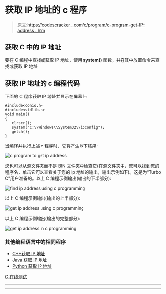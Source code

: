 # 获取 IP 地址的 c 程序

> 原文:[https://codescracker . com/c/program/c-program-get-IP-address . htm](https://codescracker.com/c/program/c-program-get-ip-address.htm)

## 获取 C 中的 IP 地址

要在 C 编程中查找或获取 IP 地址，使用 **system()** 函数，并在其中放置命令来查找或获取 IP 地址

## 获取 IP 地址的 c 编程代码

下面的 C 程序获取 IP 地址并显示在屏幕上:

```
#include<conio.h>
#include<stdlib.h>
void main()
{
   clrscr();
   system("C:\\Windows\\System32\\ipconfig");
   getch();
}
```

当编译并执行上述 c 程序时，它将产生以下结果:

![c program to get ip address](../Images/80a52a35d99107b865d7a2c63b276766.png)

您也可以从源文件夹而不是 BIN 文件夹中检查它(在源文件夹中，您可以找到您的程序名，单击它可以查看关于您的 ip 地址的输出，输出示例如下)。这是为“Turbo C”用户准备的。以上 C 编程示例输出(输出的下半部分):

![find ip address using c programming](../Images/83a8dab6da875ec2c815779754b2900f.png)

以上 C 编程示例输出(输出的上半部分):

![get ip address using c programming](../Images/05b2d0ba176474092336d1a630172cf1.png)

以上 C 编程示例输出(输出的完整部分):

![get ip address in c programming](../Images/36f90757d38810e5eafef92e5a38641f.png)

### 其他编程语言中的相同程序

*   [C++获取 IP 地址](/cpp/program/cpp-program-get-ip-address.htm)
*   [Java 获取 IP 地址](/java/program/java-program-get-ip-address.htm)
*   [Python 获取 IP 地址](/python/program/python-program-get-ip-address.htm)

[C 在线测试](/exam/showtest.php?subid=2)

* * *

* * *
